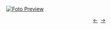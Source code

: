 [![Foto Preview](preview/n883.avif)](https://20essentials.github.io/project-000-883)

<div align="center" style="display: flex; justify-content: center;">
  <a  href="https://github.com/20essentials/project-000-882" target="_blank">&#8592;</a>
  &nbsp;&nbsp;
  <a  href="https://github.com/20essentials/project-000-884" target="_blank">&#8594;</a>
</div>
